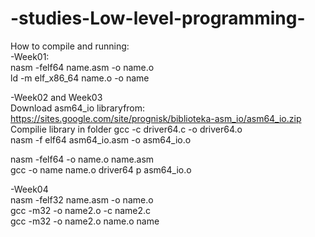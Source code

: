 # -studies-Low-level-programming-
How to compile and running:<br />
-Week01:<br />
nasm -felf64 name.asm -o name.o <br />
ld -m elf_x86_64  name.o -o name <br />

-Week02 and Week03<br />
Download asm64_io libraryfrom: https://sites.google.com/site/prognisk/biblioteka-asm_io/asm64_io.zip<br />
Compilie library in folder
gcc -c driver64.c -o driver64.o <br />
nasm -f elf64 asm64_io.asm -o asm64_io.o <br />

nasm -felf64 -o name.o name.asm  <br />
gcc -o name name.o driver64 p asm64_io.o <br />

-Week04<br />
nasm -felf32 name.asm -o name.o<br />
gcc -m32 -o name2.o -c name2.c<br />
gcc -m32 -o name2.o name.o name <br />